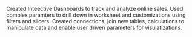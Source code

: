 Created Inteective Dashboards to track and analyze online sales. Used complex paramters to drill down in worksheet and customizations using filters and slicers. Created connections, join new tables, calculations to manipulate data and enable user driven parameters for visulatizations.
